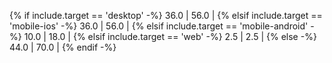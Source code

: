 {% if include.target == 'desktop' -%}
36.0 | 56.0 |
{% elsif include.target == 'mobile-ios' -%}
36.0 | 56.0 |
{% elsif include.target == 'mobile-android' -%}
10.0 | 18.0 |
{% elsif include.target == 'web' -%}
2.5 | 2.5 |
{% else -%}
44.0 | 70.0 |
{% endif -%}
